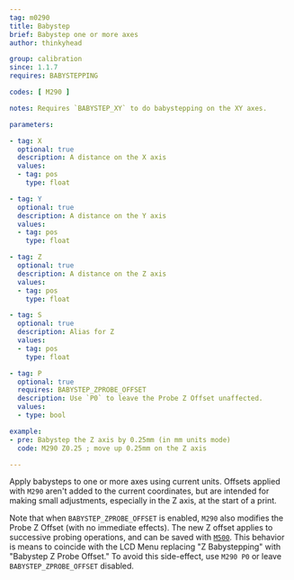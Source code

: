 ```yaml
---
tag: m0290
title: Babystep
brief: Babystep one or more axes
author: thinkyhead

group: calibration
since: 1.1.7
requires: BABYSTEPPING

codes: [ M290 ]

notes: Requires `BABYSTEP_XY` to do babystepping on the XY axes.

parameters:

- tag: X
  optional: true
  description: A distance on the X axis
  values:
  - tag: pos
    type: float

- tag: Y
  optional: true
  description: A distance on the Y axis
  values:
  - tag: pos
    type: float

- tag: Z
  optional: true
  description: A distance on the Z axis
  values:
  - tag: pos
    type: float

- tag: S
  optional: true
  description: Alias for Z
  values:
  - tag: pos
    type: float

- tag: P
  optional: true
  requires: BABYSTEP_ZPROBE_OFFSET
  description: Use `P0` to leave the Probe Z Offset unaffected.
  values:
  - type: bool

example:
- pre: Babystep the Z axis by 0.25mm (in mm units mode)
  code: M290 Z0.25 ; move up 0.25mm on the Z axis

---
```


Apply babysteps to one or more axes using current units. Offsets applied with `M290` aren't added to the current coordinates, but are intended for making small adjustments, especially in the Z axis, at the start of a print.

Note that when `BABYSTEP_ZPROBE_OFFSET` is enabled, `M290` also modifies the Probe Z Offset (with no immediate effects). The new Z offset applies to successive probing operations, and can be saved with [`M500`](/docs/gcode/M500.html). This behavior is means to coincide with the LCD Menu replacing "Z Babystepping" with "Babystep Z Probe Offset." To avoid this side-effect, use `M290 P0` or leave `BABYSTEP_ZPROBE_OFFSET` disabled.
